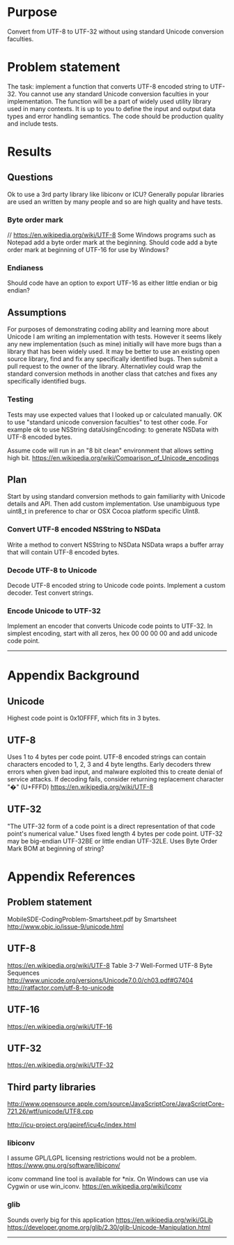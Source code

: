 # Purpose
Convert from UTF-8 to UTF-32 without using standard Unicode conversion faculties.

# Problem statement
The task: implement a function that converts UTF-8 encoded string to UTF-32.
You cannot use any standard Unicode conversion faculties in your implementation.
The function will be a part of widely used utility library used in many contexts.
It is up to you to define the input and output data types and error handling semantics.
The code should be production quality and include tests.

# Results

## Questions
Ok to use a 3rd party library like libiconv or ICU?
Generally popular libraries are used an written by many people and so are high quality and have tests.

### Byte order mark
// https://en.wikipedia.org/wiki/UTF-8
Some Windows programs such as Notepad add a byte order mark at the beginning.
Should code add a byte order mark at beginning of UTF-16 for use by Windows?

### Endianess
Should code have an option to export UTF-16 as either little endian or big endian?

## Assumptions
For purposes of demonstrating coding ability and learning more about Unicode I am writing an implementation with tests.
However it seems likely any new implementation (such as mine) initially will have more bugs than a library that has been widely used.
It may be better to use an existing open source library, find and fix any specifically identified bugs.
Then submit a pull request to the owner of the library.
Alternativley could wrap the standard conversion methods in another class that catches and fixes any specifically identified bugs.

### Testing
Tests may use expected values that I looked up or calculated manually.
OK to use "standard unicode conversion faculties" to test other code.
For example ok to use NSString dataUsingEncoding: to generate NSData with UTF-8 encoded bytes.

Assume code will run in an "8 bit clean" environment that allows setting high bit.
https://en.wikipedia.org/wiki/Comparison_of_Unicode_encodings

## Plan
Start by using standard conversion methods to gain familiarity with Unicode details and API.
Then add custom implementation.
Use unambiguous type uint8_t in preference to char or OSX Cocoa platform specific UInt8.

### Convert UTF-8 encoded NSString to NSData
Write a method to convert NSString to NSData
NSData wraps a buffer array that will contain UTF-8 encoded bytes.

### Decode UTF-8 to Unicode
Decode UTF-8 encoded string to Unicode code points.
Implement a custom decoder.
Test convert strings.

### Encode Unicode to UTF-32
Implement an encoder that converts Unicode code points to UTF-32.
In simplest encoding, start with all zeros, hex 00 00 00 00 and add unicode code point.

---

# Appendix Background

## Unicode
Highest code point is 0x10FFFF, which fits in 3 bytes.

## UTF-8
Uses 1 to 4 bytes per code point.
UTF-8 encoded strings can contain characters encoded to 1, 2, 3 and 4 byte lengths.
Early decoders threw errors when given bad input, and malware exploited this
to create denial of service attacks.
If decoding fails, consider returning replacement character "�" (U+FFFD)
https://en.wikipedia.org/wiki/UTF-8

## UTF-32
"The UTF-32 form of a code point is a direct representation of that code point's numerical value."
Uses fixed length 4 bytes per code point.
UTF-32 may be big-endian UTF-32BE or little endian UTF-32LE.
Uses Byte Order Mark BOM at beginning of string?

# Appendix References

## Problem statement
MobileSDE-CodingProblem-Smartsheet.pdf by Smartsheet
http://www.objc.io/issue-9/unicode.html

## UTF-8
https://en.wikipedia.org/wiki/UTF-8
Table 3-7 Well-Formed UTF-8 Byte Sequences
http://www.unicode.org/versions/Unicode7.0.0/ch03.pdf#G7404
http://ratfactor.com/utf-8-to-unicode

## UTF-16
https://en.wikipedia.org/wiki/UTF-16

## UTF-32
https://en.wikipedia.org/wiki/UTF-32

## Third party libraries
http://www.opensource.apple.com/source/JavaScriptCore/JavaScriptCore-721.26/wtf/unicode/UTF8.cpp

http://icu-project.org/apiref/icu4c/index.html

### libiconv
I assume GPL/LGPL licensing restrictions would not be a problem.
https://www.gnu.org/software/libiconv/

iconv command line tool is available for *nix.
On Windows can use via Cygwin or use win_iconv.
https://en.wikipedia.org/wiki/Iconv

### glib
Sounds overly big for this application
https://en.wikipedia.org/wiki/GLib
https://developer.gnome.org/glib/2.30/glib-Unicode-Manipulation.html

---